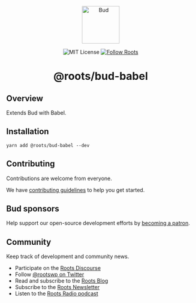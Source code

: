 <p align="center">
  <img alt="Bud" src="https://cdn.roots.io/app/uploads/logo-bud.svg" height="100">
</p>

<p align="center">
  <img
    alt="MIT License"
    src="https://img.shields.io/github/license/roots/bud?color=%23525ddc&style=flat-square"
  />

  <a href="https://twitter.com/rootswp">
    <img
      alt="Follow Roots"
      src="https://img.shields.io/twitter/follow/rootswp.svg?style=flat-square&color=1da1f2"
    />
  </a>
</p>

<h1 align="center">
  <strong>@roots/bud-babel</strong>
</h1>

## Overview

Extends Bud with Babel.

## Installation

`yarn add @roots/bud-babel --dev`

## Contributing

Contributions are welcome from everyone.

We have [contributing guidelines](https://git.io/JTfPd) to help you get started.

## Bud sponsors

Help support our open-source development efforts by [becoming a patron](https://www.patreon.com/rootsdev).

## Community

Keep track of development and community news.

- Participate on the [Roots Discourse](https://discourse.roots.io/)
- Follow [@rootswp on Twitter](https://twitter.com/rootswp)
- Read and subscribe to the [Roots Blog](https://roots.io/blog/)
- Subscribe to the [Roots Newsletter](https://roots.io/subscribe/)
- Listen to the [Roots Radio podcast](https://roots.io/podcast/)
